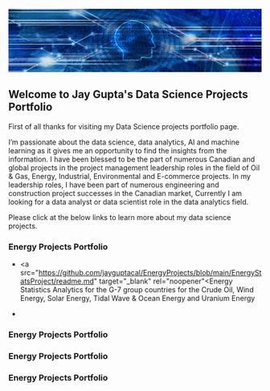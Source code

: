 ![](/image/bkjaygupta.jpg)

## Welcome to Jay Gupta's Data Science Projects Portfolio

First of all thanks for visiting my Data Science projects portfolio page.

I’m passionate about the data science, data analytics, AI and machine learning as it gives me an opportunity to find the insights from the information. I have been blessed to be the part of numerous Canadian and global projects in the project management leadership roles in the field of Oil &amp; Gas, Energy, Industrial, Environmental and E-commerce projects. In my leadership roles, I have been part of numerous engineering and construction project successes in the Canadian market, Currently I am looking for a data analyst or data scientist role in the data analytics field.

Please click at the below links to learn more about my data science projects.

### Energy Projects Portfolio

- <a src="https://github.com/jayguptacal/EnergyProjects/blob/main/EnergyStatsProject/readme.md" target="_blank" rel="noopener"<Energy Statistics Analytics for the G-7 group countries for the Crude Oil, Wind Energy, Solar Energy, Tidal Wave & Ocean Energy and Uranium Energy</a>

- 


### Energy Projects Portfolio




### Energy Projects Portfolio



### Energy Projects Portfolio

